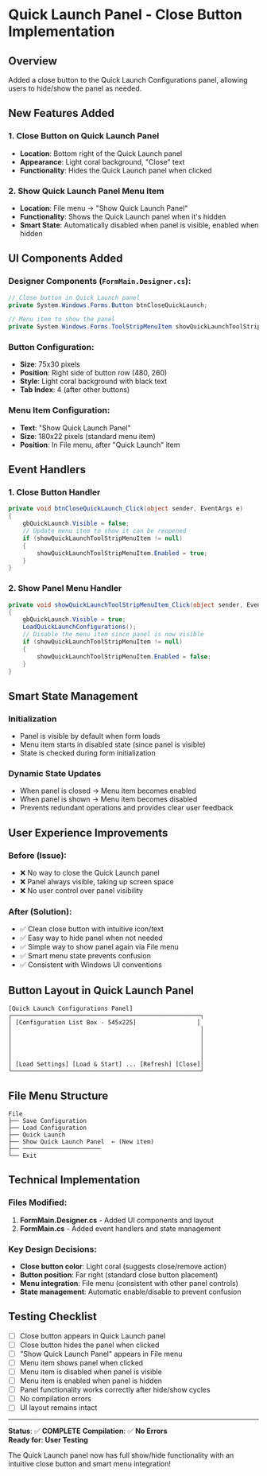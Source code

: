 # Quick Launch Panel - Close Button Implementation

## Overview
Added a close button to the Quick Launch Configurations panel, allowing users to hide/show the panel as needed.

## New Features Added

### 1. Close Button on Quick Launch Panel
- **Location**: Bottom right of the Quick Launch panel
- **Appearance**: Light coral background, "Close" text
- **Functionality**: Hides the Quick Launch panel when clicked

### 2. Show Quick Launch Panel Menu Item
- **Location**: File menu → "Show Quick Launch Panel"
- **Functionality**: Shows the Quick Launch panel when it's hidden
- **Smart State**: Automatically disabled when panel is visible, enabled when hidden

## UI Components Added

### Designer Components (`FormMain.Designer.cs`):
```csharp
// Close button in Quick Launch panel
private System.Windows.Forms.Button btnCloseQuickLaunch;

// Menu item to show the panel
private System.Windows.Forms.ToolStripMenuItem showQuickLaunchToolStripMenuItem;
```

### Button Configuration:
- **Size**: 75x30 pixels
- **Position**: Right side of button row (480, 260)
- **Style**: Light coral background with black text
- **Tab Index**: 4 (after other buttons)

### Menu Item Configuration:
- **Text**: "Show Quick Launch Panel"
- **Size**: 180x22 pixels (standard menu item)
- **Position**: In File menu, after "Quick Launch" item

## Event Handlers

### 1. Close Button Handler
```csharp
private void btnCloseQuickLaunch_Click(object sender, EventArgs e)
{
    gbQuickLaunch.Visible = false;
    // Update menu item to show it can be reopened
    if (showQuickLaunchToolStripMenuItem != null)
    {
        showQuickLaunchToolStripMenuItem.Enabled = true;
    }
}
```

### 2. Show Panel Menu Handler
```csharp
private void showQuickLaunchToolStripMenuItem_Click(object sender, EventArgs e)
{
    gbQuickLaunch.Visible = true;
    LoadQuickLaunchConfigurations();
    // Disable the menu item since panel is now visible
    if (showQuickLaunchToolStripMenuItem != null)
    {
        showQuickLaunchToolStripMenuItem.Enabled = false;
    }
}
```

## Smart State Management

### Initialization
- Panel is visible by default when form loads
- Menu item starts in disabled state (since panel is visible)
- State is checked during form initialization

### Dynamic State Updates
- When panel is closed → Menu item becomes enabled
- When panel is shown → Menu item becomes disabled
- Prevents redundant operations and provides clear user feedback

## User Experience Improvements

### Before (Issue):
- ❌ No way to close the Quick Launch panel
- ❌ Panel always visible, taking up screen space
- ❌ No user control over panel visibility

### After (Solution):
- ✅ Clean close button with intuitive icon/text
- ✅ Easy way to hide panel when not needed
- ✅ Simple way to show panel again via File menu
- ✅ Smart menu state prevents confusion
- ✅ Consistent with Windows UI conventions

## Button Layout in Quick Launch Panel

```
[Quick Launch Configurations Panel]
┌─────────────────────────────────────────────────────┐
│ [Configuration List Box - 545x225]                 │
│                                                     │
│                                                     │
│                                                     │
│                                                     │
│                                                     │
│ [Load Settings] [Load & Start] ... [Refresh] [Close]│
└─────────────────────────────────────────────────────┘
```

## File Menu Structure

```
File
├── Save Configuration
├── Load Configuration  
├── Quick Launch
├── Show Quick Launch Panel  ← (New item)
├── ──────────────────────
└── Exit
```

## Technical Implementation

### Files Modified:
1. **FormMain.Designer.cs** - Added UI components and layout
2. **FormMain.cs** - Added event handlers and state management

### Key Design Decisions:
- **Close button color**: Light coral (suggests close/remove action)
- **Button position**: Far right (standard close button placement)
- **Menu integration**: File menu (consistent with other panel controls)
- **State management**: Automatic enable/disable to prevent confusion

## Testing Checklist

- [ ] Close button appears in Quick Launch panel
- [ ] Close button hides the panel when clicked  
- [ ] "Show Quick Launch Panel" appears in File menu
- [ ] Menu item shows panel when clicked
- [ ] Menu item is disabled when panel is visible
- [ ] Menu item is enabled when panel is hidden
- [ ] Panel functionality works correctly after hide/show cycles
- [ ] No compilation errors
- [ ] UI layout remains intact

---

**Status**: ✅ **COMPLETE**
**Compilation**: ✅ **No Errors**  
**Ready for**: **User Testing**

The Quick Launch panel now has full show/hide functionality with an intuitive close button and smart menu integration!
